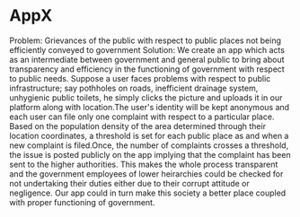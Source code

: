 # AppX
Problem: Grievances of the public with respect to public places not being efficiently conveyed to government
     Solution:
             We create an app which acts as an intermediate between government and general public to bring about transparency and efficiency in the functioning of government with respect to public needs. Suppose a user faces problems with respect to public infrastructure; say pothholes on roads, inefficient drainage system, unhygienic public toilets, he simply clicks the picture and uploads it in our platform along with location.The user's identity will be kept anonymous and each user can file only one complaint with respect to a particular place. Based on the population density of the area determined through their location coordinates, a threshold is set for each public place as and when a new complaint is filed.Once, the number of complaints crosses a threshold, the issue is posted publicly on the app implying that the complaint has been sent to the higher authorities. This makes the whole process transparent and the government employees of lower heirarchies could be checked for not undertaking their duties either due to their corrupt attitude or negligence. Our app could in turn make this society a better place coupled with proper functioning of government.
